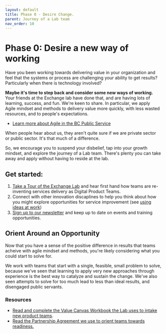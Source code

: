 ```yaml
---
layout: default
title: Phase 0 - Desire Change.
parent: Journey of a Lab team
nav_order: 10
---
```


# Phase 0: Desire a new way of working

Have you been working towards delivering value in your organization and feel that the systems or process are challenging your ability to get results? Particularly when there is technology involved?

**Maybe it's time to step back and consider some new ways of working.** Your friends at the Exchange lab have done that, and are having lots of learning, success, and fun. We're keen to share. In particular, we apply Agile mindset and methods to delivery value more quickly, with less wasted resources, and to people's expectations.

* [Learn more about Agile in the BC Public Service ](https://bcgov.github.io/ExchangeLabOps/Agile-in-the-BCPS/readme.html)

When people hear about us, they aren't quite sure if we are private sector or public sector. It's that much of a difference. 

So, we encourage you to suspend your disbelief, tap into your growth mindset, and explore the journey of a Lab team. There's plenty you can take away and apply without having to reside at the lab.

## Get started:

1. [Take a Tour of the Exchange Lab](https://www.eventbrite.ca/e/take-a-walk-on-the-agile-side-tour-of-bc-govs-csi-lab-tickets-43946375793) and hear first hand how teams are re-inventing services delivery as Digital Product Teams. 
2. Connect with other innovation discaplines to help you think about how you might explore opportunities for service improvement (see [using ideas at work](https://www2.gov.bc.ca/gov/content/careers-myhr/all-employees/new-employees/next-steps/first-six-months))
3. [Sign up to our newsletter](https://us3.list-manage.com/subscribe?u=2cd8863adab4f39ade7cbee34&id=b331c22b50) and keep up to date on events and training opportunities. 

## Orient Around an Opportunity

Now that you have a sense of the positive difference in results that teams acheive with agile mindset and methods, you're likely considering what you could start to solve for.

We work with teams that start with a single, feasible, small problem to solve, because we've seen that learning to apply very new approaches through experience is the best way to catalyze and sustain the change. We've also seen attempts to solve for too much lead to less than ideal results, and disengaged public servants. 

### Resources

* [Read and complete the Value Canvas Workbook the Lab uses to intake new product teams](https://github.com/bcgov/ExchangeLabOps/blob/master/docs/Journey_of_a_team/0_Desire-a-new-way-of-working/Exchange-Lab-Residency_Intake-Value-Canvas_WORKBOOK.pdf). 
* [Read the Partnership Agreement we use to orient teams towards readiness.](https://github.com/bcgov/ExchangeLabOps/blob/master/docs/Journey_of_a_team/0_Desire-a-new-way-of-working/Exchange-Lab-Residency-Partnership-Agreement_TEMPLATE.pdf)
